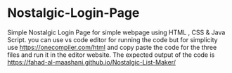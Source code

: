 # Nostalgic-Login-Page
Simple Nostalgic Login Page for simple webpage using HTML , CSS &amp; Java Script. you can use vs code editor for running the code but for simplicity use https://onecompiler.com/html and copy paste the code for the three files  and run it in the editor website.
The expected output of the code is https://fahad-al-maashani.github.io/Nostalgic-List-Maker/
